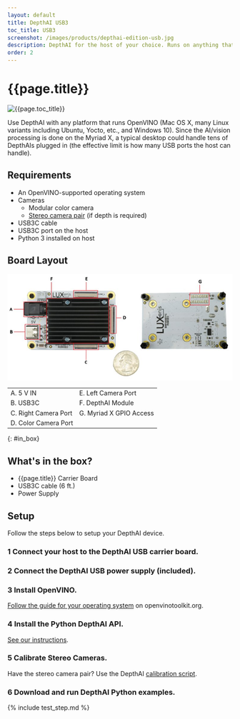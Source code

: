 ```yaml
---
layout: default
title: DepthAI USB3
toc_title: USB3
screenshot: /images/products/depthai-edition-usb.jpg
description: DepthAI for the host of your choice. Runs on anything that runs OpenVINO.
order: 2
---
```


# {{page.title}}

![{{page.toc_title}}]({{page.screenshot}})

Use DepthAI with any platform that runs OpenVINO (Mac OS X, many Linux variants including Ubuntu, Yocto, etc., and Windows 10). Since the AI/vision processing is done on the Myriad X, a typical desktop could handle tens of DepthAIs plugged in (the effective limit is how many USB ports the host can handle).

## Requirements

* An OpenVINO-supported operating system
* Cameras
  * Modular color camera
  * [Stereo camera pair](/products/stereo_camera_pair/) (if depth is required)
* USB3C cable
* USB3C port on the host
* Python 3 installed on host

## Board Layout

![USB Layout](/images/products/labeled/1098ffc.jpg)

<table class="table table-sm">
<tbody>
<tr>
<td>A. 5 V IN</td><td>E. Left Camera Port</td></tr>
<tr>
<td>B. USB3C</td><td>F. DepthAI Module</td></tr>
<tr>
<td>C. Right Camera Port</td><td>G. Myriad X GPIO Access</td></tr>
<tr>
<td>D. Color Camera Port</td><td></td></tr>
</tbody>
</table>

{: #in_box}
## What's in the box?

* {{page.title}} Carrier Board
* USB3C cable (6 ft.)
* Power Supply



## Setup

Follow the steps below to setup your DepthAI device.

<h3 class="step js-toc-ignore"><span>1</span> Connect your host to the DepthAI USB carrier board.</h3>

<h3 class="step js-toc-ignore"><span>2</span> Connect the DepthAI USB power supply (included).</h3>

<h3 class="step js-toc-ignore"><span>3</span> Install OpenVINO.</h3>

[Follow the guide for your operating system](https://docs.openvinotoolkit.org/latest/index.html) on openvinotoolkit.org.

<h3 class="step js-toc-ignore"><span>4</span> Install the Python DepthAI API.</h3>

[See our instructions](/api#install).

<h3 class="step js-toc-ignore"><span>5</span> Calibrate Stereo Cameras.</h3>

Have the stereo camera pair? Use the DepthAI [calibration script](/products/stereo_camera_pair/#calibration).

<h3 class="step js-toc-ignore"><span>6</span> Download and run DepthAI Python examples.</h3>

{% include test_step.md %}
